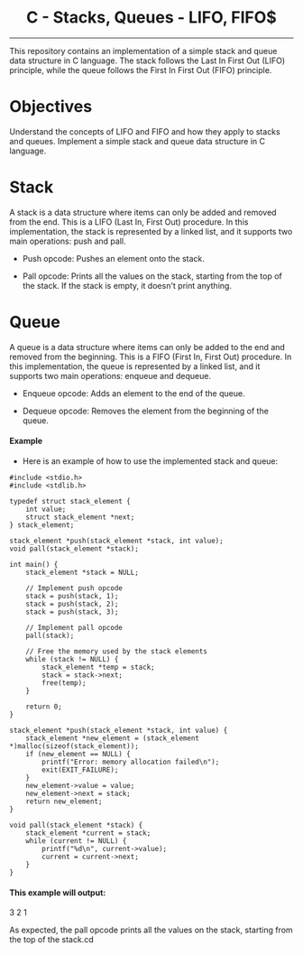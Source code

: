 
<h1 align="center">
	    C - Stacks, Queues - LIFO, FIFO$
</h1>

 --------------------------------------------------------------------------------
This repository contains an implementation of a simple stack and queue data structure in C language. The stack follows the Last In First Out (LIFO) principle, while the queue follows the First In First Out (FIFO) principle.

# Objectives
Understand the concepts of LIFO and FIFO and how they apply to stacks and queues.
Implement a simple stack and queue data structure in C language.
# Stack
A stack is a data structure where items can only be added and removed from the end. This is a LIFO (Last In, First Out) procedure. In this implementation, the stack is represented by a linked list, and it supports two main operations: push and pall.

* Push opcode: Pushes an element onto the stack.

* Pall opcode: Prints all the values on the stack, starting from the top of the stack. If the stack is empty, it doesn't print anything.

# Queue
A queue is a data structure where items can only be added to the end and removed from the beginning. This is a FIFO (First In, First Out) procedure. In this implementation, the queue is represented by a linked list, and it supports two main operations: enqueue and dequeue.

* Enqueue opcode: Adds an element to the end of the queue.

* Dequeue opcode: Removes the element from the beginning of the queue.

#### Example
* Here is an example of how to use the implemented stack and queue:
```
#include <stdio.h>
#include <stdlib.h>

typedef struct stack_element {
    int value;
    struct stack_element *next;
} stack_element;

stack_element *push(stack_element *stack, int value);
void pall(stack_element *stack);

int main() {
    stack_element *stack = NULL;

    // Implement push opcode
    stack = push(stack, 1);
    stack = push(stack, 2);
    stack = push(stack, 3);

    // Implement pall opcode
    pall(stack);

    // Free the memory used by the stack elements
    while (stack != NULL) {
        stack_element *temp = stack;
        stack = stack->next;
        free(temp);
    }

    return 0;
}

stack_element *push(stack_element *stack, int value) {
    stack_element *new_element = (stack_element *)malloc(sizeof(stack_element));
    if (new_element == NULL) {
        printf("Error: memory allocation failed\n");
        exit(EXIT_FAILURE);
    }
    new_element->value = value;
    new_element->next = stack;
    return new_element;
}

void pall(stack_element *stack) {
    stack_element *current = stack;
    while (current != NULL) {
        printf("%d\n", current->value);
        current = current->next;
    }
}
```

#### This example will output:

3
2
1

As expected, the pall opcode prints all the values on the stack, starting from the top of the stack.cd